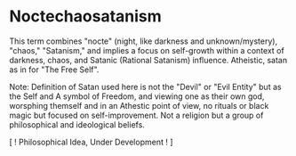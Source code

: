 # Noctechaosatanism

This term combines "nocte" (night, like darkness and unknown/mystery), "chaos," "Satanism," and implies a focus on self-growth within a context of darkness, chaos, and Satanic (Rational Satanism) influence. Atheistic, satan as in for "The Free Self".

Note: Definition of Satan used here is not the "Devil" or "Evil Entity" but as the Self and A symbol of Freedom, and viewing one as their own god, worsphing themself and in an Athestic point of view, no rituals or black magic but focused on self-improvement. Not a religion but a group of philosophical and ideological beliefs. 

[ ! Philosophical Idea, Under Development ! ]
